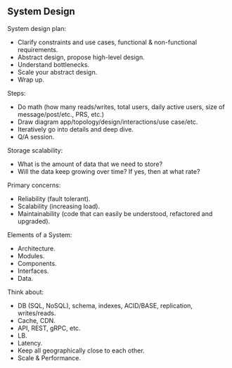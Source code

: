 System Design
-

System design plan:
* Clarify constraints and use cases, functional & non-functional requirements.
* Abstract design, propose high-level design.
* Understand bottlenecks.
* Scale your abstract design.
* Wrap up.

Steps:
* Do math (how many reads/writes, total users, daily active users, size of message/post/etc., PRS, etc.)
* Draw diagram app/topology/design/interactions/use case/etc.
* Iteratively go into details and deep dive.
* Q/A session.

Storage scalability:
* What is the amount of data that we need to store?
* Will the data keep growing over time? If yes, then at what rate?

Primary concerns:
* Reliability (fault tolerant).
* Scalability (increasing load).
* Maintainability (code that can easily be understood, refactored and upgraded).

Elements of a System:
* Architecture.
* Modules.
* Components.
* Interfaces.
* Data.

Think about:
* DB (SQL, NoSQL), schema, indexes, ACID/BASE, replication, writes/reads.
* Cache, CDN.
* API, REST, gRPC, etc.
* LB.
* Latency.
* Keep all geographically close to each other.
* Scale & Performance.
